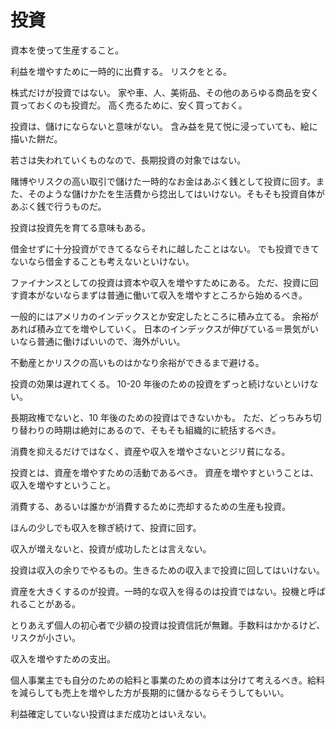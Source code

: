 # 投資

資本を使って生産すること。

利益を増やすために一時的に出費する。
リスクをとる。

株式だけが投資ではない。
家や車、人、美術品、その他のあらゆる商品を安く買っておくのも投資だ。
高く売るために、安く買っておく。

投資は、儲けにならないと意味がない。
含み益を見て悦に浸っていても、絵に描いた餅だ。

若さは失われていくものなので、長期投資の対象ではない。

賭博やリスクの高い取引で儲けた一時的なお金はあぶく銭として投資に回す。また、そのような儲けかたを生活費から捻出してはいけない。そもそも投資自体があぶく銭で行うものだ。

投資は投資先を育てる意味もある。

借金せずに十分投資ができてるならそれに越したことはない。
でも投資できてないなら借金することも考えないといけない。

ファイナンスとしての投資は資本や収入を増やすためにある。
ただ、投資に回す資本がないならまずは普通に働いて収入を増やすところから始めるべき。

一般的にはアメリカのインデックスとか安定したところに積み立てる。
余裕があれば積み立てを増やしていく。
日本のインデックスが伸びている＝景気がいいなら普通に働けばいいので、海外がいい。

不動産とかリスクの高いものはかなり余裕ができるまで避ける。

投資の効果は遅れてくる。
10-20 年後のための投資をずっと続けないといけない。

長期政権でないと、10 年後のための投資はできないかも。
ただ、どっちみち切り替わりの時期は絶対にあるので、そもそも組織的に統括するべき。

消費を抑えるだけではなく、資産や収入を増やさないとジリ貧になる。

投資とは、資産を増やすための活動であるべき。
資産を増やすということは、収入を増やすということ。

消費する、あるいは誰かが消費するために売却するための生産も投資。

ほんの少しでも収入を稼ぎ続けて、投資に回す。

収入が増えないと、投資が成功したとは言えない。

投資は収入の余りでやるもの。生きるための収入まで投資に回してはいけない。

資産を大きくするのが投資。一時的な収入を得るのは投資ではない。投機と呼ばれることがある。

とりあえず個人の初心者で少額の投資は投資信託が無難。手数料はかかるけど、リスクが小さい。

収入を増やすための支出。

個人事業主でも自分のための給料と事業のための資本は分けて考えるべき。給料を減らしても売上を増やした方が長期的に儲かるならそうしてもいい。

利益確定していない投資はまだ成功とはいえない。
